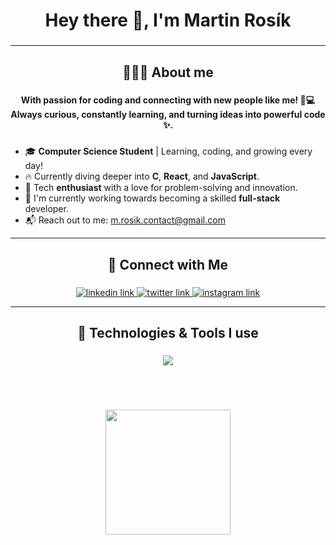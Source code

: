 <h1 align="center">Hey there 👋, I'm Martin Rosík</h1>

###
---

<h2 align="center">🧑🏻‍💻 About me</h2>

###

<h4 align="center">With passion for coding and connecting with new people like me! 🚀💻 Always curious, constantly learning, and turning ideas into powerful code ✨.</h4>

###

- 🎓 **Computer Science Student** | Learning, coding, and growing every day!
- 🔥 Currently diving deeper into **C**, **React**, and **JavaScript**.
- 🚀 Tech **enthusiast** with a love for problem-solving and innovation.
- 🎯 I'm currently working towards becoming a skilled **full-stack** developer.
- 📬 Reach out to me: [m.rosik.contact@gmail.com](mailto:m.rosik.contact@gmail.com) 
  
---
###

<h2 align="center">🔗 Connect with Me</h2>

###

<div align="center">
  <a href="https://www.linkedin.com/in/martinrosik" target="_blank">
    <img src="https://skillicons.dev/icons?i=linkedin" alt="linkedin link"  />
  </a>
  <a href="https://x.com/martin_rosik" target="_blank">
    <img src="https://skillicons.dev/icons?i=twitter" alt="twitter link"  />
  </a>
  <a href="https://www.instagram.com/martin_rosik/" target="_blank">
    <img src="https://skillicons.dev/icons?i=instagram" alt="instagram link"  />
  </a>
</div>

---
###

<h2 align="center">🔧 Technologies & Tools I use</h2>

###

<p align="center">
  <a href="https://skillicons.dev">
    <img src="https://skillicons.dev/icons?i=py,c,java,php,laravel,ts,js,mysql,postgres,mongodb,nodejs,nextjs,react,vue,bootstrap,tailwind,npm,vite,git,vscode&theme=dark&perline=12" />
  </a>
</p><br><br>

###

<div align="center">
  <img height="200" src="https://media.giphy.com/media/v1.Y2lkPTc5MGI3NjExZDNxdXZ2ZW83dWtoZXJyZTlzbThjMWMwaHZ5djZvZWx4bmdrM3R6biZlcD12MV9pbnRlcm5hbF9naWZfYnlfaWQmY3Q9Zw/ule4vhcY1xEKQ/giphy.gif"  />
</div>

###
